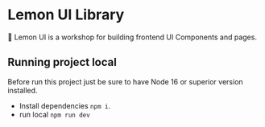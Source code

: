# Lemon UI Library

:lemon: Lemon UI is a workshop for building frontend UI Components and pages.

## Running project local
Before run this project just be sure to have Node 16 or superior version installed. 
- Install dependencies `npm i`.
- run local `npm run dev`
